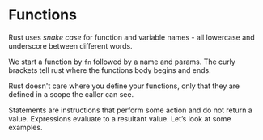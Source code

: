 # Functions
Rust uses *snake case* for function and variable names - all lowercase and underscore between different words.

We start a function by `fn` followed by a name and params. The curly brackets tell rust where the functions body begins and ends.

Rust doesn't care where you define your functions, only that they are defined in a scope the caller can see.

Statements are instructions that perform some action and do not return a value.
Expressions evaluate to a resultant value. Let’s look at some examples.
